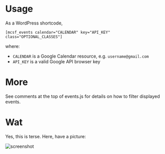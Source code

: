 # Usage

As a WordPress shortcode,

	[mcsf_events calendar="CALENDAR" key="API_KEY" class="OPTIONAL_CLASSES"]

where:
- `CALENDAR` is a Google Calendar resource, e.g. `username@gmail.com`
- `API_KEY` is a valid Google API browser key

# More

See comments at the top of events.js for details on how to filter displayed
events.

# Wat

Yes, this is terse. Here, have a picture:

![screenshot](https://raw.github.com/mcsf/upcoming-events/master/screenshot.png)
